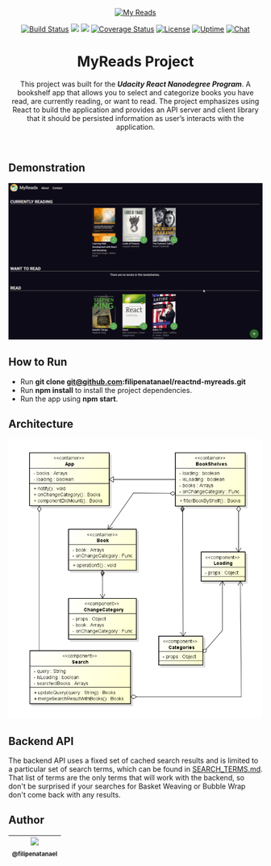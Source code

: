 <p align="center"><a href="https://vuejs.org" target="_blank" rel="noopener noreferrer"><img width="100" src="https://image.flaticon.com/icons/png/512/201/201614.png" alt="My Reads"></a></p>

<p align="center">
  <a href="https://travis-ci.org/filipenatanael/reactnd-myreads"><img src="https://travis-ci.org/filipenatanael/reactnd-myreads.svg?branch=master" alt="Build Status"></a>
  <a class="badge-align" href="https://www.codacy.com/app/filipenatanael/reactnd-myreads?utm_source=github.com&amp;utm_medium=referral&amp;utm_content=filipenatanael/reactnd-myreads&amp;utm_campaign=Badge_Grade"><img src="https://api.codacy.com/project/badge/Grade/2bb969547aa240469a94a687746792e1"/></a>
  <a href="https://codeclimate.com/github/filipenatanael/reactnd-myreads/maintainability"><img src="https://api.codeclimate.com/v1/badges/b1553dba7581b75f1afc/maintainability" /></a>
  <a href="###"><img src="https://img.shields.io/codecov/c/github/vuejs/vue/dev.svg" alt="Coverage Status"></a>
  <a href="https://github.com/filipenatanael/reactnd-myreads"><img src="https://img.shields.io/npm/l/vue.svg" alt="License"></a>
  <a href="https://my-reads-udacity-nanodegree.herokuapp.com"><img src="https://img.shields.io/uptimerobot/ratio/m778918918-3e92c097147760ee39d02d36.svg" alt="Uptime"></a>
  <a href="https://discordapp.com/invite/reactiflux"><img src="https://img.shields.io/badge/chat-on%20discord-7289da.svg" alt="Chat"></a>
</p>



<h1 align="center">MyReads Project</h1>

<p align="center">
This project was built for the <b><i>Udacity React Nanodegree Program</i></b>. A bookshelf app that allows you to select and categorize books you have read, are currently reading, or want to read. The project emphasizes using React to build the application and provides an API server and client library that it should be persisted information as user’s interacts with the application.
  </p>
<br>

## Demonstration

![](https://raw.githubusercontent.com/filipenatanael/images-in-readme/master/MyReads/MyReads.gif)

## How to Run
- Run **git clone git@github.com:filipenatanael/reactnd-myreads.git**
- Run **npm install** to install the project dependencies.
- Run the app using **npm start**.

## Architecture

<p align="center">
<img src="https://github.com/filipenatanael/images-in-readme/blob/master/MyReads/diagram.PNG"
alt="Architecture Diagram"/>
</p>

## Backend API

The backend API uses a fixed set of cached search results and is limited to a particular set of search terms, which can be found in [SEARCH_TERMS.md](SEARCH_TERMS.md). That list of terms are the only terms that will work with the backend, so don't be surprised if your searches for Basket Weaving or Bubble Wrap don't come back with any results.


## Author

| [<img src="https://avatars3.githubusercontent.com/u/14134758?s=115&v=3"><br><sub>@filipenatanael</sub>](https://github.com/filipenatanael) |
| :---: |

